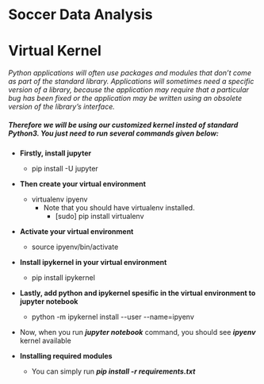 # Soccer Data Analysis

# Virtual Kernel

<i>Python applications will often use packages and modules that don’t come as part of the standard library. Applications will sometimes need a specific version of a library, because the application may require that a particular bug has been fixed or the application may be written using an obsolete version of the library’s interface.</i>

##### Therefore we will be using our customized kernel insted of standard Python3. You just need to run several commands given below:

* **Firstly, install jupyter**
    * pip install -U jupyter
    
* **Then create your virtual environment**
    * virtualenv ipyenv 
        * Note that you should have virtualenv installed. 
            * [sudo] pip install virtualenv

* **Activate your virtual environment**
    * source ipyenv/bin/activate

* **Install ipykernel in your virtual environment**
    * pip install ipykernel

* **Lastly, add python and ipykernel spesific in the virtual environment to jupyter notebook**
    * python -m ipykernel install --user --name=ipyenv

* Now, when you run **<i>jupyter notebook</i>** command, you should see **<i>ipyenv</i>** kernel available

* **Installing required modules**
	* You can simply run ***pip install -r requirements.txt***